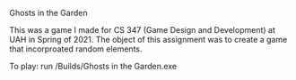 Ghosts in the Garden

This was a game I made for CS 347 (Game Design and Development) at UAH in Spring of 2021.  The object of this assignment was to create a game that incorproated random elements.

To play: run /Builds/Ghosts in the Garden.exe

